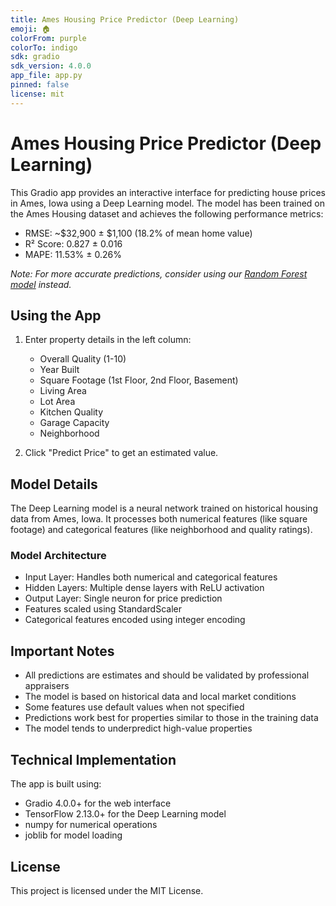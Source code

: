 ```yaml
---
title: Ames Housing Price Predictor (Deep Learning)
emoji: 🏠
colorFrom: purple
colorTo: indigo
sdk: gradio
sdk_version: 4.0.0
app_file: app.py
pinned: false
license: mit
---
```


# Ames Housing Price Predictor (Deep Learning)

This Gradio app provides an interactive interface for predicting house prices in Ames, Iowa using a Deep Learning model. The model has been trained on the Ames Housing dataset and achieves the following performance metrics:

- RMSE: ~$32,900 ± $1,100 (18.2% of mean home value)
- R² Score: 0.827 ± 0.016
- MAPE: 11.53% ± 0.26%

*Note: For more accurate predictions, consider using our [Random Forest model](https://huggingface.co/spaces/ames-housing/random-forest-predictor) instead.*

## Using the App

1. Enter property details in the left column:
   - Overall Quality (1-10)
   - Year Built
   - Square Footage (1st Floor, 2nd Floor, Basement)
   - Living Area
   - Lot Area
   - Kitchen Quality
   - Garage Capacity
   - Neighborhood

2. Click "Predict Price" to get an estimated value.

## Model Details

The Deep Learning model is a neural network trained on historical housing data from Ames, Iowa. It processes both numerical features (like square footage) and categorical features (like neighborhood and quality ratings).

### Model Architecture
- Input Layer: Handles both numerical and categorical features
- Hidden Layers: Multiple dense layers with ReLU activation
- Output Layer: Single neuron for price prediction
- Features scaled using StandardScaler
- Categorical features encoded using integer encoding

## Important Notes

- All predictions are estimates and should be validated by professional appraisers
- The model is based on historical data and local market conditions
- Some features use default values when not specified
- Predictions work best for properties similar to those in the training data
- The model tends to underpredict high-value properties

## Technical Implementation

The app is built using:
- Gradio 4.0.0+ for the web interface
- TensorFlow 2.13.0+ for the Deep Learning model
- numpy for numerical operations
- joblib for model loading

## License

This project is licensed under the MIT License. 